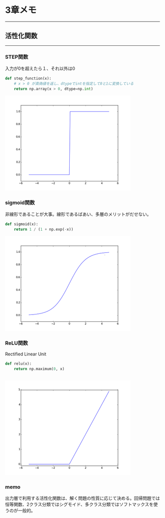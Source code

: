 # 3章メモ
---
## 活性化関数
---
### STEP関数
入力が0を超えたら１、それ以外は0

```python
def step_function(x):
    # x > 0 が真偽値を返し、dtypeでintを指定して0と1に変換している
    return np.array(x > 0, dtype=np.int)
```

![step関数](./step.png "step関数")

### sigmoid関数
非線形であることが大事。線形であるばあい、多層のメリットがだせない。

```python
def sigmoid(x):
    return 1 / (1 + np.exp(-x))
```

![sigmoid関数](./sigmoid.png "sigmoid関数")

### ReLU関数
Rectified Linear Unit  

```python
def relu(x):
    return np.maximum(0, x)
```

![ReLU関数](./relu.png "ReLU関数")
---
### memo
出力層で利用する活性化関数は、解く問題の性質に応じて決める。回帰問題では恒等関数、2クラス分類ではシグモイド、多クラス分類ではソフトマックスを使うのが一般的。


